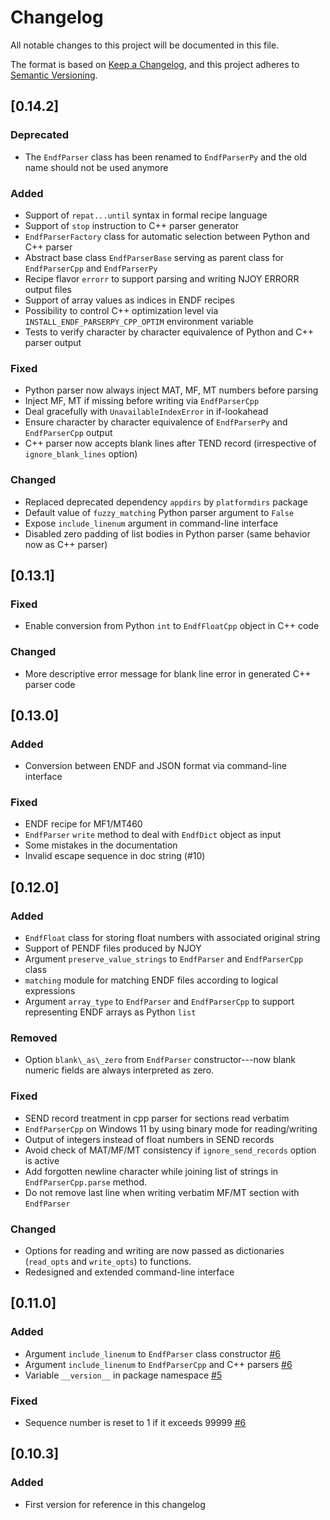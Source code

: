 # Changelog

All notable changes to this project will be documented in this file.

The format is based on [Keep a Changelog](https://keepachangelog.com/en/1.1.0/),
and this project adheres to [Semantic Versioning](https://semver.org/spec/v2.0.0.html).

## [0.14.2]

### Deprecated

- The `EndfParser` class has been renamed to `EndfParserPy` and the old name should not be used anymore

### Added

- Support of `repat...until` syntax in formal recipe language
- Support of `stop` instruction to C++ parser generator
- `EndfParserFactory` class for automatic selection between Python and C++ parser
- Abstract base class `EndfParserBase` serving as parent class for `EndfParserCpp` and `EndfParserPy`
- Recipe flavor ``errorr`` to support parsing and writing NJOY ERRORR output files
- Support of array values as indices in ENDF recipes
- Possibility to control C++ optimization level via `INSTALL_ENDF_PARSERPY_CPP_OPTIM` environment variable
- Tests to verify character by character equivalence of Python and C++ parser output

### Fixed

- Python parser now always inject MAT, MF, MT numbers before parsing
- Inject MF, MT if missing before writing via `EndfParserCpp`
- Deal gracefully with `UnavailableIndexError` in if-lookahead
- Ensure character by character equivalence of `EndfParserPy` and `EndfParserCpp` output
- C++ parser now accepts blank lines after TEND record (irrespective of `ignore_blank_lines` option)

### Changed

- Replaced deprecated dependency `appdirs` by `platformdirs` package
- Default value of `fuzzy_matching` Python parser argument to `False`
- Expose `include_linenum` argument in command-line interface
- Disabled zero padding of list bodies in Python parser (same behavior now as C++ parser)

## [0.13.1]

### Fixed

- Enable conversion from Python `int` to `EndfFloatCpp` object in C++ code

### Changed

- More descriptive error message for blank line error in generated C++ parser code

## [0.13.0]

### Added

- Conversion between ENDF and JSON format via command-line interface

### Fixed

- ENDF recipe for MF1/MT460
- `EndfParser` `write` method to deal with `EndfDict` object as input
- Some mistakes in the documentation
- Invalid escape sequence in doc string (#10)

## [0.12.0]

### Added

- `EndfFloat` class for storing float numbers with associated original string
- Support of PENDF files produced by NJOY
- Argument `preserve_value_strings` to `EndfParser` and `EndfParserCpp` class
- `matching` module for matching ENDF files according to logical expressions
- Argument `array_type` to `EndfParser` and `EndfParserCpp` to support representing ENDF arrays as Python `list`

### Removed

- Option `blank\_as\_zero` from `EndfParser` constructor---now blank numeric fields are always interpreted as zero.

### Fixed

- SEND record treatment in cpp parser for sections read verbatim
- `EndfParserCpp` on Windows 11 by using binary mode for reading/writing
- Output of integers instead of float numbers in SEND records
- Avoid check of MAT/MF/MT consistency if `ignore_send_records` option is active
- Add forgotten newline character while joining list of strings in `EndfParserCpp.parse` method.
- Do not remove last line when writing verbatim MF/MT section with `EndfParser`

### Changed

- Options for reading and writing are now passed as dictionaries (`read_opts` and `write_opts`) to functions.
- Redesigned and extended command-line interface

## [0.11.0]

### Added

- Argument `include_linenum` to `EndfParser` class constructor [#6](https://github.com/IAEA-NDS/endf-parserpy/issues/6)
- Argument `include_linenum` to `EndfParserCpp` and C++ parsers [#6](https://github.com/IAEA-NDS/endf-parserpy/issues/6)
- Variable `__version__` in package namespace [#5](https://github.com/IAEA-NDS/endf-parserpy/issues/5)

### Fixed

- Sequence number is reset to 1 if it exceeds 99999 [#6](https://github.com/IAEA-NDS/endf-parserpy/issues/6)

## [0.10.3]

### Added

- First version for reference in this changelog
